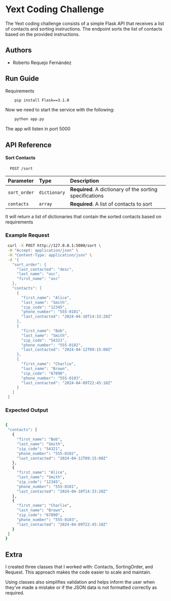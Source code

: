
# Yext Coding Challenge

The Yext coding challenge consists of a simple Flask API that receives a list of contacts and sorting instructions. The endpoint sorts the list of contacts based on the provided instructions.



## Authors

- Roberto Requejo Fernández


## Run Guide

Requirements

```bash
    pip install Flask==3.1.0
```
    
Now we need to start the service with the following:
```bash
    python app.py
```

The app will listen in port 5000
## API Reference

#### Sort Contacts

```http
  POST /sort
```

| Parameter | Type     | Description                |
| :-------- | :------- | :------------------------- |
| `sort_order` | `dictionary` | **Required**. A dictionary of the sorting specifications |
| `contacts` | `array` | **Required**. A list of contacts to sort |

It will return a list of dictionaries that contain the sorted contacts based on requirements

 ### Example Request

 ```bash
  curl -X POST http://127.0.0.1:5000/sort \
  -H "Accept: application/json" \
  -H "Content-Type: application/json" \
  -d '{
    "sort_order": {
      "last_contacted": "desc",
      "last_name": "asc",
      "first_name": "asc"
    },
    "contacts": [
      {
        "first_name": "Alice",
        "last_name": "Smith",
        "zip_code": "12345",
        "phone_number": "555-0101",
        "last_contacted": "2024-04-10T14:33:20Z"
      },
      {
        "first_name": "Bob",
        "last_name": "Smith",
        "zip_code": "54321",
        "phone_number": "555-0102",
        "last_contacted": "2024-04-12T09:15:00Z"
      },
      {
        "first_name": "Charlie",
        "last_name": "Brown",
        "zip_code": "67890",
        "phone_number": "555-0103",
        "last_contacted": "2024-04-09T22:45:10Z"
      }
    ]
  }

```

### Expected Output

 ```bash

 {
  "contacts": [
    {
      "first_name": "Bob",
      "last_name": "Smith",
      "zip_code": "54321",
      "phone_number": "555-0102",
      "last_contacted": "2024-04-12T09:15:00Z"
    },
    {
      "first_name": "Alice",
      "last_name": "Smith",
      "zip_code": "12345",
      "phone_number": "555-0101",
      "last_contacted": "2024-04-10T14:33:20Z"
    },
    {
      "first_name": "Charlie",
      "last_name": "Brown",
      "zip_code": "67890",
      "phone_number": "555-0103",
      "last_contacted": "2024-04-09T22:45:10Z"
    }
  ]
}

```


## Extra

I created three classes that I worked with: Contacts, SortingOrder, and Request. This approach makes the code easier to scale and maintain.

Using classes also simplifies validation and helps inform the user when they’ve made a mistake or if the JSON data is not formatted correctly as required.